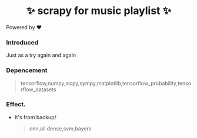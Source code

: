 <h1 align="center"> ✨ scrapy for music playlist ✨ </h1>

Powered by ❤️

### Introduced

Just as a try again and again

### Depencement

> tensorflow,numpy,sicpy,sympy,matplotlib,tensorflow_probability,tensorflow_datasets

### Effect.

- it's from backup/

  > cnn,all dense,svm,bayers

